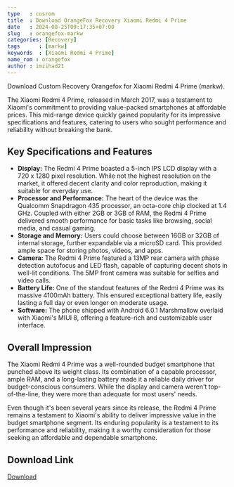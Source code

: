 ```yaml
---
type   : cusrom
title  : Download OrangeFox Recovery Xiaomi Redmi 4 Prime
date   : 2024-08-25T09:17:35+07:00
slug   : orangefox-markw
categories: [Recovery]
tags      : [markw]
keywords  : [Xiaomi Redmi 4 Prime]
name_rom : orangefox
author : imzihad21
---
```


Download Custom Recovery Orangefox for Xiaomi Redmi 4 Prime (markw).

The Xiaomi Redmi 4 Prime, released in March 2017, was a testament to Xiaomi's commitment to providing value-packed smartphones at affordable prices. This mid-range device quickly gained popularity for its impressive specifications and features, catering to users who sought performance and reliability without breaking the bank. 

## Key Specifications and Features

* **Display:** The Redmi 4 Prime boasted a 5-inch IPS LCD display with a 720 x 1280 pixel resolution. While not the highest resolution on the market, it offered decent clarity and color reproduction, making it suitable for everyday use.
* **Processor and Performance:** The heart of the device was the Qualcomm Snapdragon 435 processor, an octa-core chip clocked at 1.4 GHz. Coupled with either 2GB or 3GB of RAM, the Redmi 4 Prime delivered smooth performance for basic tasks like browsing, social media, and casual gaming.
* **Storage and Memory:** Users could choose between 16GB or 32GB of internal storage, further expandable via a microSD card. This provided ample space for storing photos, videos, and apps.
* **Camera:** The Redmi 4 Prime featured a 13MP rear camera with phase detection autofocus and LED flash, capable of capturing decent shots in well-lit conditions. The 5MP front camera was suitable for selfies and video calls.
* **Battery Life:** One of the standout features of the Redmi 4 Prime was its massive 4100mAh battery. This ensured exceptional battery life, easily lasting a full day or even longer on moderate usage.
* **Software:** The phone shipped with Android 6.0.1 Marshmallow overlaid with Xiaomi's MIUI 8, offering a feature-rich and customizable user interface. 

## Overall Impression

The Xiaomi Redmi 4 Prime was a well-rounded budget smartphone that punched above its weight class. Its combination of a capable processor, ample RAM, and a long-lasting battery made it a reliable daily driver for budget-conscious consumers. While the display and camera weren't top-of-the-line, they were more than adequate for most users' needs. 

Even though it's been several years since its release, the Redmi 4 Prime remains a testament to Xiaomi's ability to deliver impressive value in the budget smartphone segment. Its enduring popularity is a testament to its performance and reliability, making it a worthy consideration for those seeking an affordable and dependable smartphone. 


## Download Link
[Download](https://orangefox.download/device/markw)


